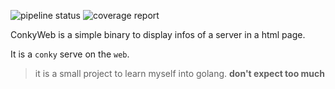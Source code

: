 ![pipeline status](https://gitlab.com/franckf/conkyweb/badges/master/pipeline.svg)
![coverage report](https://gitlab.com/franckf/conkyweb/badges/master/coverage.svg)

ConkyWeb is a simple binary to display infos of a server in a html page.

It is a `conky` serve on the `web`.

> it is a small project to learn myself into golang. **don't expect too much**
